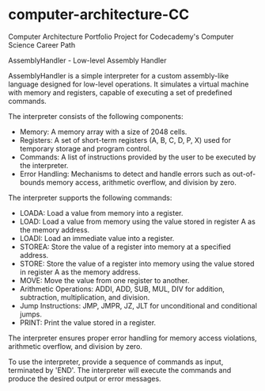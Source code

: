 # computer-architecture-CC
Computer Architecture Portfolio Project for Codecademy's Computer Science Career Path

AssemblyHandler - Low-level Assembly Handler

AssemblyHandler is a simple interpreter for a custom assembly-like language designed for low-level operations.
It simulates a virtual machine with memory and registers, capable of executing a set of predefined commands.

The interpreter consists of the following components:
- Memory: A memory array with a size of 2048 cells.
- Registers: A set of short-term registers (A, B, C, D, P, X) used for temporary storage and program control.
- Commands: A list of instructions provided by the user to be executed by the interpreter.
- Error Handling: Mechanisms to detect and handle errors such as out-of-bounds memory access, arithmetic overflow, and division by zero.

The interpreter supports the following commands:
- LOADA: Load a value from memory into a register.
- LOAD: Load a value from memory using the value stored in register A as the memory address.
- LOADI: Load an immediate value into a register.
- STOREA: Store the value of a register into memory at a specified address.
- STORE: Store the value of a register into memory using the value stored in register A as the memory address.
- MOVE: Move the value from one register to another.
- Arithmetic Operations: ADDI, ADD, SUB, MUL, DIV for addition, subtraction, multiplication, and division.
- Jump Instructions: JMP, JMPR, JZ, JLT for unconditional and conditional jumps.
- PRINT: Print the value stored in a register.

The interpreter ensures proper error handling for memory access violations, arithmetic overflow, and division by zero.

To use the interpreter, provide a sequence of commands as input, terminated by 'END'. The interpreter will execute the commands and produce the desired output or error messages.
